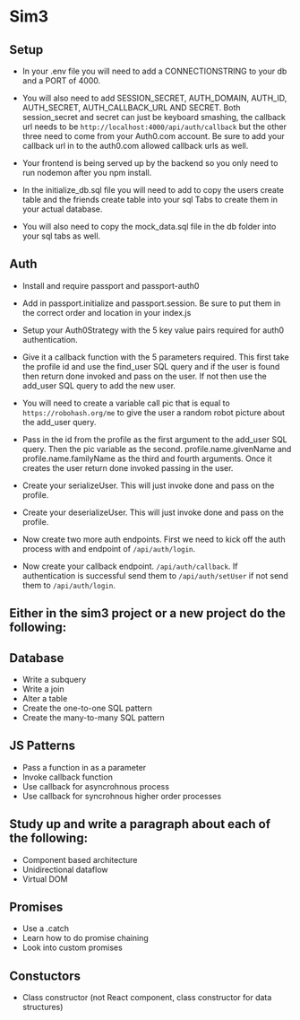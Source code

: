 # Sim3 

## Setup

* In your .env file you will need to add a CONNECTIONSTRING to your db and a PORT of 4000.

* You will also need to add SESSION_SECRET, AUTH_DOMAIN, AUTH_ID, AUTH_SECRET, AUTH_CALLBACK_URL AND SECRET. Both session_secret and secret can just be keyboard smashing, the callback url needs to be `http://localhost:4000/api/auth/callback` but the other three need to come from your Auth0.com account. Be sure to add your callback url in to the auth0.com allowed callback urls as well. 

* Your frontend is being served up by the backend so you only need to run nodemon after you npm install.

* In the initialize_db.sql file you will need to add to copy the users create table and the friends create table into your sql Tabs to create them in your actual database. 

* You will also need to copy the mock_data.sql file in the db folder into your sql tabs as well. 



## Auth 
*  Install and require passport and passport-auth0

*  Add in passport.initialize and passport.session. Be sure to put them in the correct order and location in your index.js

* Setup your Auth0Strategy with the 5 key value pairs required for auth0 authentication. 

* Give it a callback function with the 5 parameters required. This first take the profile id and use the find_user SQL query and if the user is found then return done invoked and pass on the user. If not then use the add_user SQL query to add the new user. 

* You will need to create a variable call pic that is equal to `https://robohash.org/me` to give the user a random robot picture about the add_user query. 

* Pass in the id from the profile as the first argument to the add_user SQL query. Then the pic variable as the second. profile.name.givenName and profile.name.familyName as the third and fourth arguments. Once it creates the user return done invoked passing in the user. 

* Create your serializeUser. This will just invoke done and pass on the profile.

* Create your deserializeUser. This will just invoke done and pass on the profile.

* Now create two more auth endpoints. First we need to kick off the auth process with and endpoint of `/api/auth/login`.

* Now create your callback endpoint. `/api/auth/callback`. If authentication is successful send them to `/api/auth/setUser` if not send them to `/api/auth/login`.



## Either in the sim3 project or a new project do the following: 

## Database
* Write a subquery
* Write a join
* Alter a table
* Create the one-to-one SQL pattern
* Create the many-to-many SQL pattern

## JS Patterns 
* Pass a function in as a parameter
* Invoke callback function
* Use callback for asyncrohnous process
* Use callback for syncrohnous higher order processes


## Study up and write a paragraph about each of the following: 
* Component based architecture
* Unidirectional dataflow
* Virtual DOM 

## Promises 
* Use a .catch
* Learn how to do promise chaining
* Look into custom promises

## Constuctors
* Class constructor (not React component, class constructor for data structures)
